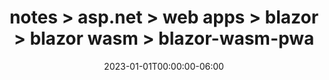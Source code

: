 ---
title: "notes > asp.net > web apps > blazor > blazor wasm > blazor-wasm-pwa"
date: 2023-01-01T00:00:00-06:00
draft: true
---